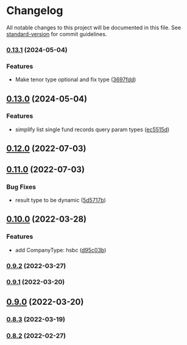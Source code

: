 # Changelog

All notable changes to this project will be documented in this file. See [standard-version](https://github.com/conventional-changelog/standard-version) for commit guidelines.

### [0.13.1](https://github.com/michchan/fund-price-monitor-lib/compare/v0.13.0...v0.13.1) (2024-05-04)


### Features

* Make tenor type optional and fix type ([3697fdd](https://github.com/michchan/fund-price-monitor-lib/commit/3697fddd764fdd7bc28c655a59e5b979c83f153d))

## [0.13.0](https://github.com/michchan/fund-price-monitor-lib/compare/v0.12.0...v0.13.0) (2024-05-04)


### Features

* simplify list single fund records query param types ([ec5515d](https://github.com/michchan/fund-price-monitor-lib/commit/ec5515db87f2611bda8e438c7bb7ca0af10813fd))

## [0.12.0](https://github.com/michchan/fund-price-monitor-lib/compare/v0.11.0...v0.12.0) (2022-07-03)

## [0.11.0](https://github.com/michchan/fund-price-monitor-lib/compare/v0.10.0...v0.11.0) (2022-07-03)


### Bug Fixes

* result type to be dynamic ([5d5717b](https://github.com/michchan/fund-price-monitor-lib/commit/5d5717b46d89b07428f2569ce75095a36b429eb7))

## [0.10.0](https://github.com/michchan/fund-price-monitor-lib/compare/v0.9.2...v0.10.0) (2022-03-28)


### Features

* add CompanyType: hsbc ([d95c03b](https://github.com/michchan/fund-price-monitor-lib/commit/d95c03b9dd09e14e65dffd837533672e1ae7df7a))

### [0.9.2](https://github.com/michchan/fund-price-monitor-lib/compare/v0.9.1...v0.9.2) (2022-03-27)

### [0.9.1](https://github.com/michchan/fund-price-monitor-lib/compare/v0.9.0...v0.9.1) (2022-03-20)

## [0.9.0](https://github.com/michchan/fund-price-monitor-lib/compare/v0.8.3...v0.9.0) (2022-03-20)

### [0.8.3](https://github.com/michchan/fund-price-monitor-lib/compare/v0.8.2...v0.8.3) (2022-03-19)

### [0.8.2](https://github.com/michchan/fund-price-monitor-lib/compare/v0.8.1...v0.8.2) (2022-02-27)
